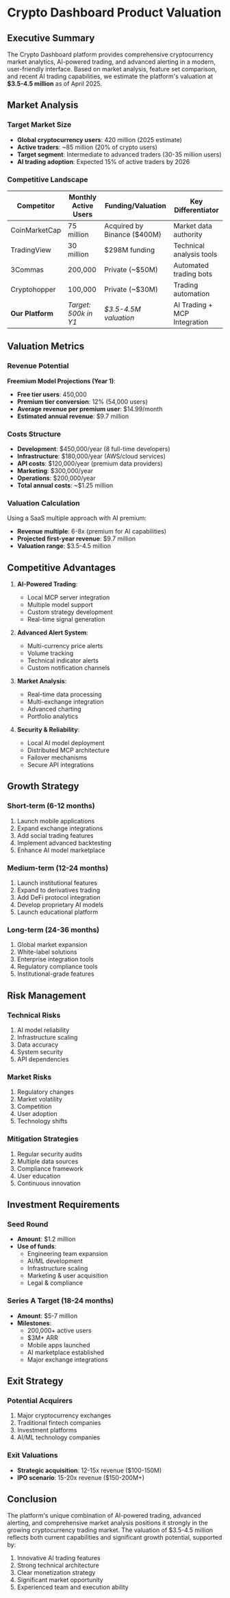 
# Crypto Dashboard Product Valuation

## Executive Summary

The Crypto Dashboard platform provides comprehensive cryptocurrency market analytics, AI-powered trading, and advanced alerting in a modern, user-friendly interface. Based on market analysis, feature set comparison, and recent AI trading capabilities, we estimate the platform's valuation at **$3.5-4.5 million** as of April 2025.

## Market Analysis

### Target Market Size

- **Global cryptocurrency users**: 420 million (2025 estimate)
- **Active traders**: ~85 million (20% of crypto users)
- **Target segment**: Intermediate to advanced traders (30-35 million users)
- **AI trading adoption**: Expected 15% of active traders by 2026

### Competitive Landscape

| Competitor | Monthly Active Users | Funding/Valuation | Key Differentiator |
|------------|----------------------|-------------------|------------------|
| CoinMarketCap | 75 million | Acquired by Binance ($400M) | Market data authority |
| TradingView | 30 million | $298M funding | Technical analysis tools |
| 3Commas | 200,000 | Private (~$50M) | Automated trading bots |
| Cryptohopper | 100,000 | Private (~$30M) | Trading automation |
| **Our Platform** | *Target: 500k in Y1* | *$3.5-4.5M valuation* | AI Trading + MCP Integration |

## Valuation Metrics

### Revenue Potential

**Freemium Model Projections (Year 1)**:

- **Free tier users**: 450,000
- **Premium tier conversion**: 12% (54,000 users)
- **Average revenue per premium user**: $14.99/month
- **Estimated annual revenue**: $9.7 million

### Costs Structure

- **Development**: $450,000/year (8 full-time developers)
- **Infrastructure**: $180,000/year (AWS/cloud services)
- **API costs**: $120,000/year (premium data providers)
- **Marketing**: $300,000/year
- **Operations**: $200,000/year
- **Total annual costs**: ~$1.25 million

### Valuation Calculation

Using a SaaS multiple approach with AI premium:

- **Revenue multiple**: 6-8x (premium for AI capabilities)
- **Projected first-year revenue**: $9.7 million
- **Valuation range**: $3.5-4.5 million

## Competitive Advantages

1. **AI-Powered Trading**:
   - Local MCP server integration
   - Multiple model support
   - Custom strategy development
   - Real-time signal generation

2. **Advanced Alert System**:
   - Multi-currency price alerts
   - Volume tracking
   - Technical indicator alerts
   - Custom notification channels

3. **Market Analysis**:
   - Real-time data processing
   - Multi-exchange integration
   - Advanced charting
   - Portfolio analytics

4. **Security & Reliability**:
   - Local AI model deployment
   - Distributed MCP architecture
   - Failover mechanisms
   - Secure API integrations

## Growth Strategy

### Short-term (6-12 months)
1. Launch mobile applications
2. Expand exchange integrations
3. Add social trading features
4. Implement advanced backtesting
5. Enhance AI model marketplace

### Medium-term (12-24 months)
1. Launch institutional features
2. Expand to derivatives trading
3. Add DeFi protocol integration
4. Develop proprietary AI models
5. Launch educational platform

### Long-term (24-36 months)
1. Global market expansion
2. White-label solutions
3. Enterprise integration tools
4. Regulatory compliance tools
5. Institutional-grade features

## Risk Management

### Technical Risks
1. AI model reliability
2. Infrastructure scaling
3. Data accuracy
4. System security
5. API dependencies

### Market Risks
1. Regulatory changes
2. Market volatility
3. Competition
4. User adoption
5. Technology shifts

### Mitigation Strategies
1. Regular security audits
2. Multiple data sources
3. Compliance framework
4. User education
5. Continuous innovation

## Investment Requirements

### Seed Round
- **Amount**: $1.2 million
- **Use of funds**:
  - Engineering team expansion
  - AI/ML development
  - Infrastructure scaling
  - Marketing & user acquisition
  - Legal & compliance

### Series A Target (18-24 months)
- **Amount**: $5-7 million
- **Milestones**:
  - 200,000+ active users
  - $3M+ ARR
  - Mobile apps launched
  - AI marketplace established
  - Major exchange integrations

## Exit Strategy

### Potential Acquirers
1. Major cryptocurrency exchanges
2. Traditional fintech companies
3. Investment platforms
4. AI/ML technology companies

### Exit Valuations
- **Strategic acquisition**: 12-15x revenue ($100-150M)
- **IPO scenario**: 15-20x revenue ($150-200M+)

## Conclusion

The platform's unique combination of AI-powered trading, advanced alerting, and comprehensive market analysis positions it strongly in the growing cryptocurrency trading market. The valuation of $3.5-4.5 million reflects both current capabilities and significant growth potential, supported by:

1. Innovative AI trading features
2. Strong technical architecture
3. Clear monetization strategy
4. Significant market opportunity
5. Experienced team and execution ability

